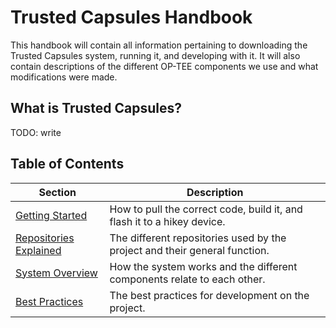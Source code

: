 # Trusted Capsules Handbook
This handbook will contain all information pertaining to downloading the Trusted Capsules system, running it, and developing with it. It will also contain descriptions of the different OP-TEE components we use and what modifications were made. 

## What is Trusted Capsules?
TODO: write

## Table of Contents
| Section                                              | Description                                                                |
|------------------------------------------------------|----------------------------------------------------------------------------|
| [Getting Started](getting_started.md)                | How to pull the correct code, build it, and flash it to a hikey device.    |
| [Repositories Explained](repository_descriptions.md) | The different repositories used by the project and their general function. |
| [System Overview](system_overview.md)                | How the system works and the different components relate to each other.    |
| [Best Practices](best_practices.md)                  | The best practices for development on the project.                         |
